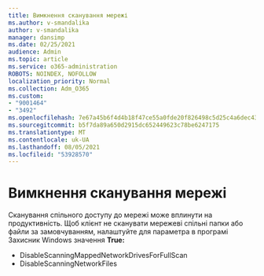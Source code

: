 ```yaml
---
title: Вимкнення сканування мережі
ms.author: v-smandalika
author: v-smandalika
manager: dansimp
ms.date: 02/25/2021
audience: Admin
ms.topic: article
ms.service: o365-administration
ROBOTS: NOINDEX, NOFOLLOW
localization_priority: Normal
ms.collection: Adm_O365
ms.custom:
- "9001464"
- "3492"
ms.openlocfilehash: 7e67a45b6f4d4b18f47ce55a0fde20f826498c5d25c4a6dec4311d8fe4c3735f
ms.sourcegitcommit: b5f7da89a650d2915dc652449623c78be6247175
ms.translationtype: MT
ms.contentlocale: uk-UA
ms.lasthandoff: 08/05/2021
ms.locfileid: "53928570"
---
```

# <a name="disable-network-scan"></a>Вимкнення сканування мережі

Сканування спільного доступу до мережі може вплинути на продуктивність.  Щоб клієнт не сканувати мережеві спільні папки або файли за замовчуванням, налаштуйте для параметра в програмі Захисник Windows значення **True:**

- DisableScanningMappedNetworkDrivesForFullScan
- DisableScanningNetworkFiles